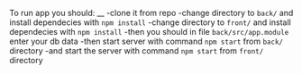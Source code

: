 To run app you should: __
 -clone it from repo
 -change directory to `back/` and install dependecies with `npm install`
 -change directory to `front/` and install dependecies with `npm install`
 -then you should in file `back/src/app.module` enter your db data
 -then start server with command `npm start` from `back/` directory
 -and start the server with command `npm start` from `front/` directory
 

